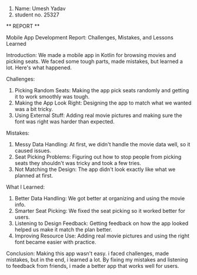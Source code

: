 1. Name: Umesh Yadav
2. student no. 25327

**  REPORT **

Mobile App Development Report: Challenges, Mistakes, and Lessons Learned

Introduction:
We made a mobile app in Kotlin for browsing movies and picking seats. We faced some tough parts, made mistakes, but learned a lot. Here's what happened.

Challenges:

1. Picking Random Seats: Making the app pick seats randomly and getting it to work smoothly was tough.
2. Making the App Look Right: Designing the app to match what we wanted was a bit tricky.
3. Using External Stuff: Adding real movie pictures and making sure the font was right was harder than expected.

Mistakes:
1. Messy Data Handling: At first, we didn't handle the movie data well, so it caused issues.
2. Seat Picking Problems: Figuring out how to stop people from picking seats they shouldn't was tricky and took a few tries.
3. Not Matching the Design: The app didn't look exactly like what we planned at first.

What I Learned:
1. Better Data Handling: We got better at organizing and using the movie info.
2. Smarter Seat Picking: We fixed the seat picking so it worked better for users.
3. Listening to Design Feedback: Getting feedback on how the app looked helped us make it match the plan better.
4. Improving Resource Use: Adding real movie pictures and using the right font became easier with practice.

Conclusion:
Making this app wasn't easy. i faced challenges, made mistakes, but in the end, i learned a lot. By fixing my mistakes and listening to feedback from friends, i made a better app that works well for users.
